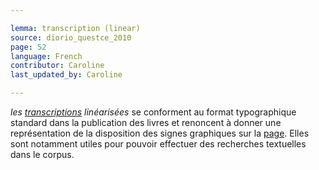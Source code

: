 ```yaml
---

lemma: transcription (linear)
source: diorio_questce_2010
page: 52
language: French
contributor: Caroline
last_updated_by: Caroline

---
```


_les [transcriptions](transcription.html) linéarisées_ se conforment au format typographique standard dans la publication des livres et renoncent à donner une représentation de la disposition des signes graphiques sur la [page](page.html). Elles sont notamment utiles pour pouvoir effectuer des recherches textuelles dans le corpus.
